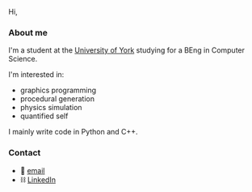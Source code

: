 <!--
**lbowes/lbowes** is a ✨ _special_ ✨ repository because its `README.md` (this file) appears on your GitHub profile.

Here are some ideas to get you started:

- 🔭 I’m currently working on ...
- 🌱 I’m currently learning ...
- 👯 I’m looking to collaborate on ...
- 🤔 I’m looking for help with ...
- 💬 Ask me about ...
- 📫 How to reach me: ...
- 😄 Pronouns: ...
- ⚡ Fun fact: ...
-->

Hi,

### About me
I'm a student at the [University of York](https://www.york.ac.uk/) studying for a BEng in Computer Science.

I'm interested in:

* graphics programming
* procedural generation
* physics simulation
* quantified self
 
I mainly write code in Python and C++.

### Contact
* 📧 [email](lbowes.dev@gmail.com)
* ⛓️ [LinkedIn](https://www.linkedin.com/in/lewis-bowes-1466b7185/)
